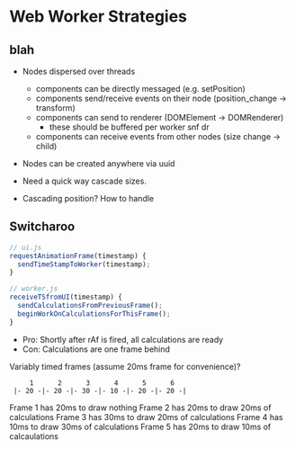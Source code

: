 # Web Worker Strategies

## blah

* Nodes dispersed over threads
  * components can be directly messaged (e.g. setPosition)
  * components send/receive events on their node (position_change -> transform)
  * components can send to renderer (DOMElement -> DOMRenderer)
    * these should be buffered per worker snf dr
  * components can receive events from other nodes (size change -> child)
* Nodes can be created anywhere via uuid

* Need a quick way cascade sizes.
* Cascading position?  How to handle


## Switcharoo

```js
// ui.js
requestAnimationFrame(timestamp) {
  sendTimeStampToWorker(timestamp);
}

// worker.js
receiveTSfromUI(timestamp) {
  sendCalculationsFromPreviousFrame();
  beginWorkOnCalculationsForThisFrame();
}
```

* Pro: Shortly after rAf is fired, all calculations are ready
* Con: Calculations are one frame behind

Variably timed frames (assume 20ms frame for convenience)?

```
     1      2      3      4      5      6
 |- 20 -|- 20 -|- 30 -|- 10 -|- 20 -|- 20 -|
```

Frame 1 has 20ms to draw nothing
Frame 2 has 20ms to draw 20ms of calculations
Frame 3 has 30ms to draw 20ms of calculations
Frame 4 has 10ms to draw 30ms of calculations
Frame 5 has 20ms to draw 10ms of calcaulations
